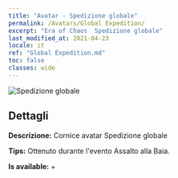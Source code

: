 ```yaml
---
title: "Avatar - Spedizione globale"
permalink: /Avatars/Global Expedition/
excerpt: "Era of Chaos  Spedizione globale"
last_modified_at: 2021-04-23
locale: it
ref: "Global Expedition.md"
toc: false
classes: wide
---
```

 ![Spedizione globale](/images/a/avatarFrame_201.png)

## Dettagli

 **Descrizione:** Cornice avatar Spedizione globale 

 **Tips:** Ottenuto durante l'evento Assalto alla Baia. 

 **Is available:**  + 


